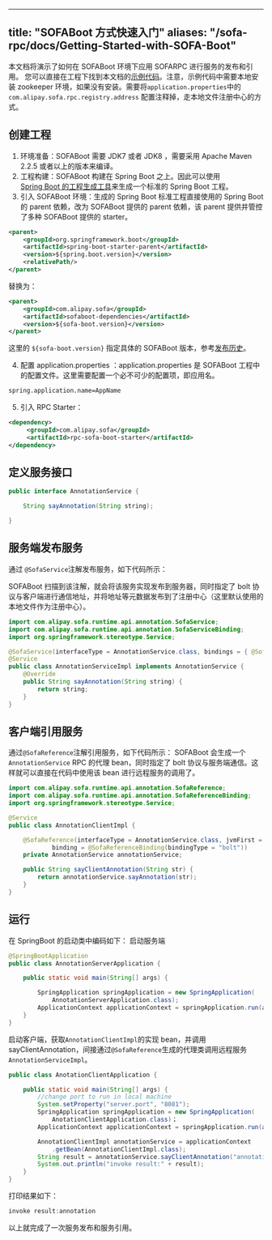 
---

title: "SOFABoot 方式快速入门"
aliases: "/sofa-rpc/docs/Getting-Started-with-SOFA-Boot"
---

本文档将演示了如何在 SOFABoot 环境下应用 SOFARPC 进行服务的发布和引用。
您可以直接在工程下找到本文档的[示例代码](https://github.com/sofastack-guides/sofa-rpc-guides)。注意，示例代码中需要本地安装 zookeeper 环境，如果没有安装。需要将`application.properties`中的`com.alipay.sofa.rpc.registry.address` 配置注释掉，走本地文件注册中心的方式。

## 创建工程

1. 环境准备：SOFABoot 需要 JDK7 或者 JDK8 ，需要采用 Apache Maven 2.2.5 或者以上的版本来编译。
2. 工程构建：SOFABoot 构建在 Spring Boot 之上。因此可以使用 [Spring&nbsp;Boot&nbsp;的工程生成工具](http://start.spring.io/)来生成一个标准的 Spring Boot 工程。
3. 引入 SOFABoot 环境：生成的 Spring Boot 标准工程直接使用的 Spring Boot 的 parent 依赖，改为 SOFABoot 提供的 parent 依赖，该 parent 提供并管控了多种 SOFABoot 提供的 starter。

```xml
<parent>
    <groupId>org.springframework.boot</groupId>
    <artifactId>spring-boot-starter-parent</artifactId>
    <version>${spring.boot.version}</version>
    <relativePath/>
</parent>
```

替换为：

```xml
<parent>
    <groupId>com.alipay.sofa</groupId>
    <artifactId>sofaboot-dependencies</artifactId>
    <version>${sofa-boot.version}</version>
</parent>
```

这里的 `${sofa-boot.version}` 指定具体的 SOFABoot 版本，参考[发布历史](https://github.com/sofastack/sofa-boot/releases)。

4. 配置 application.properties ：application.properties 是 SOFABoot 工程中的配置文件。这里需要配置一个必不可少的配置项，即应用名。

```xml
spring.application.name=AppName
```

5. 引入 RPC Starter：

```xml
<dependency>
     <groupId>com.alipay.sofa</groupId>
     <artifactId>rpc-sofa-boot-starter</artifactId>
</dependency>
```

## 定义服务接口

```java
public interface AnnotationService {

    String sayAnnotation(String string);

}
```

## 服务端发布服务

通过 `@SofaService`注解发布服务，如下代码所示：

SOFABoot 扫描到该注解，就会将该服务实现发布到服务器，同时指定了 bolt 协议与客户端进行通信地址，并将地址等元数据发布到了注册中心（这里默认使用的本地文件作为注册中心）。

```java
import com.alipay.sofa.runtime.api.annotation.SofaService;
import com.alipay.sofa.runtime.api.annotation.SofaServiceBinding;
import org.springframework.stereotype.Service;

@SofaService(interfaceType = AnnotationService.class, bindings = { @SofaServiceBinding(bindingType = "bolt") })
@Service
public class AnnotationServiceImpl implements AnnotationService {
    @Override
    public String sayAnnotation(String string) {
        return string;
    }
}
```

## 客户端引用服务

通过`@SofaReference`注解引用服务，如下代码所示：
SOFABoot 会生成一个 `AnnotationService` RPC 的代理 bean，同时指定了 bolt 协议与服务端通信。这样就可以直接在代码中使用该 bean 进行远程服务的调用了。

```java
import com.alipay.sofa.runtime.api.annotation.SofaReference;
import com.alipay.sofa.runtime.api.annotation.SofaReferenceBinding;
import org.springframework.stereotype.Service;

@Service
public class AnnotationClientImpl {

    @SofaReference(interfaceType = AnnotationService.class, jvmFirst = false, 
            binding = @SofaReferenceBinding(bindingType = "bolt"))
    private AnnotationService annotationService;

    public String sayClientAnnotation(String str) {
        return annotationService.sayAnnotation(str);
    }
}
```

## 运行

在 SpringBoot 的启动类中编码如下：
启动服务端

```java
@SpringBootApplication
public class AnnotationServerApplication {

    public static void main(String[] args) {

        SpringApplication springApplication = new SpringApplication(
            AnnotationServerApplication.class);
        ApplicationContext applicationContext = springApplication.run(args);
    }
}
```

启动客户端，获取`AnnotationClientImpl`的实现 bean，并调用 sayClientAnnotation，间接通过`@SofaReference`生成的代理类调用远程服务 `AnnotationServiceImpl`。

```java
public class AnotationClientApplication {

    public static void main(String[] args) {
        //change port to run in local machine
        System.setProperty("server.port", "8081");
        SpringApplication springApplication = new SpringApplication(
            AnotationClientApplication.class)；
        ApplicationContext applicationContext = springApplication.run(args);

        AnnotationClientImpl annotationService = applicationContext
            .getBean(AnnotationClientImpl.class);
        String result = annotationService.sayClientAnnotation("annotation");
        System.out.println("invoke result:" + result);
    }
}
```

打印结果如下：

```java
invoke result:annotation
```

以上就完成了一次服务发布和服务引用。
